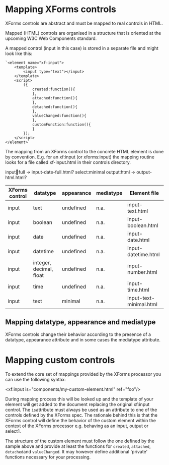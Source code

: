 # Mapping XForms controls

XForms controls are abstract and must be mapped to real controls in HTML.

Mapped (HTML) controls are organised in a structure that is oriented at the upcoming W3C Web Components standard.

A mapped control (input in this case) is stored in a separate file and might look like this:

    `<element name="xf-input">
        <template>
            <input type="text"></input>
        </template>
        <script>
            ({
                created:function(){
                },
                attached:function(){
                },
                detached:function(){
                },
                valueChanged:function(){
                },
                customFunction:function(){
                }
            });
        </script>
    </element>`
        
The mapping from an XForms control to the concrete HTML element is done by convention. E.g. for an xf:input (or xforms:input) the mapping routine looks for a file called xf-input.html in their controls directory.

input:date:full -> input-date-full.html?
select:minimal
output:html -> output-html.html?


XForms control | datatype | appearance | mediatype | Element file
-------------- | -------- | ---------- | --------- | -------------
input          | text     | undefined  |   n.a.    | input-text.html
input          | boolean  | undefined  | n.a.      | input-boolean.html
input          | date     | undefined  | n.a.      | input-date.html
input          | datetime | undefined  | n.a.      | input-datetime.html
input          | integer, decimal, float | undefined | n.a. | input-number.html
input          | time | undefined | n.a. | input-time.html
input | text | minimal | n.a. | input-text-minimal.html

 

## Mapping datatype, appearance and mediatype

XForms controls change their behavior according to the presence of a datatype, appearance attribute and in some cases the mediatype attribute.




# Mapping custom controls

To extend the core set of mappings provided by the XForms processor you can use the following syntax:

<xf:input is="components/my-custom-element.html" ref="foo"/>

During mapping process this will be looked up and the template of your element will get added to the document replacing the original xf:input control. The `is`attribute must always be used as an attribute to one of the controls defined by the XForms spec. The rationale behind this is that the XForms control will define the behavior of the custom element within the context of the XForms processor e.g. behaving as an input, output or select1.

The structure of the custom element must follow the one defined by the sample above and provide at least the functions for `created`, `attached`, `detached`and `valueChanged`. It may however define additional 'private' functions necessary for your processing.
